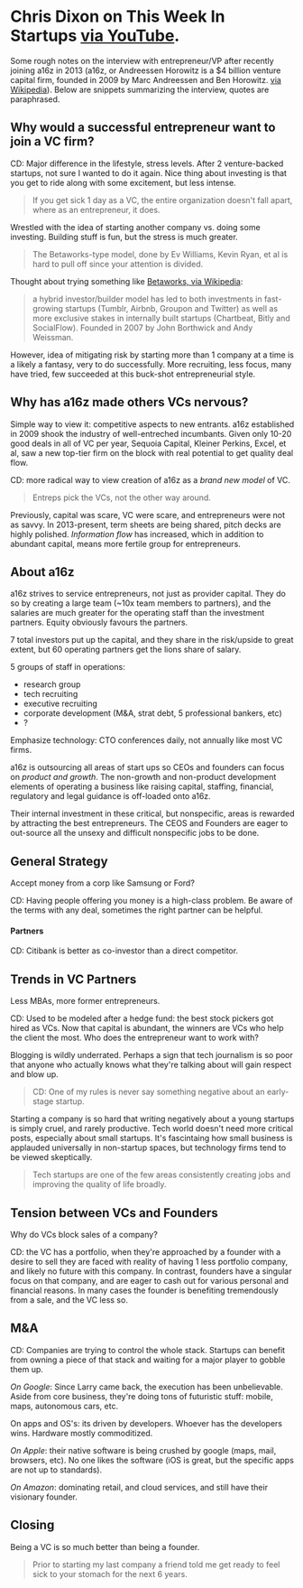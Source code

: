 # Chris Dixon on This Week In Startups [via YouTube](https://www.youtube.com/watch?v=oe4ceqA4pqU&ab_channel=ThisWeekInStartups).

Some rough notes on the interview with entrepreneur/VP after recently joining a16z in 2013 (a16z, or Andreessen Horowitz is a $4 billion venture capital firm, founded in 2009 by Marc Andreessen and Ben Horowitz. [via Wikipedia](https://en.wikipedia.org/wiki/Andreessen_Horowitz)).  Below are snippets summarizing the interview, quotes are paraphrased. 

## Why would a successful entrepreneur want to join a VC firm? 

CD:  Major difference in the lifestyle, stress levels.  After 2 venture-backed startups, not sure I wanted to do it again.  Nice thing about investing is that you get to ride along with some excitement, but less intense.  

> If you get sick 1 day as a VC, the entire organization doesn't fall apart, where as an entrepreneur, it does.

Wrestled with the idea of starting another company vs. doing some investing.  Building stuff is fun, but the stress is much greater.   

> The Betaworks-type model, done by Ev Williams, Kevin Ryan, et al is hard to pull off since your attention is divided. 

Thought about trying something like [Betaworks, via Wikipedia](https://en.wikipedia.org/wiki/Betaworks): 

> a hybrid investor/builder model has led to both investments in fast-growing startups (Tumblr, Airbnb, Groupon and Twitter) as well as more exclusive stakes in internally built startups (Chartbeat, Bitly and SocialFlow). Founded in 2007 by John Borthwick and Andy Weissman.  

However, idea of mitigating risk by starting more than 1 company at a time is a likely a fantasy, very to do successfully.  More recruiting, less focus, many have tried, few succeeded at this buck-shot entrepreneurial style.

##  Why has a16z made others VCs nervous? 

Simple way to view it: competitive aspects to new entrants. a16z established in 2009 shook the industry of well-entreched incumbants.  Given only 10-20 good deals in all of VC per year,  Sequoia Capital, Kleiner Perkins, Excel, et al, saw a new top-tier firm on the block with real potential to get quality deal flow.

CD: more radical way to view creation of a16z as a *brand new model* of VC.  

> Entreps pick the VCs, not the other way around.  

Previously, capital was scare, VC were scare, and entrepreneurs were not as savvy.  In 2013-present, term sheets are being shared, pitch decks are highly polished.  *Information flow* has increased, which in addition to abundant capital, means more fertile group for entrepreneurs.  

## About a16z

a16z strives to service entrepreneurs, not just as provider capital.  They do so by creating a large team (~10x team members to partners), and the salaries are much greater for the operating staff than the investment partners.  Equity obviously favours the partners.

7 total investors put up the capital, and they share in the risk/upside to great extent, but 60 operating partners get the lions share of salary.

5 groups of staff in operations:

* research group
* tech recruiting
* executive recruiting 
* corporate development (M&A, strat debt, 5 professional bankers, etc)
* ?

Emphasize technology: CTO conferences daily, not annually like most VC firms.

a16z is outsourcing all areas of start ups so CEOs and founders can focus on *product and growth*. The non-growth and non-product development elements of operating a business like raising capital, staffing, financial, regulatory and legal guidance is off-loaded onto a16z.  

Their internal investment in these critical, but nonspecific, areas is rewarded by attracting the best entrepreneurs.  The CEOS and Founders are eager to out-source all the unsexy and difficult nonspecific jobs to be done.

## General Strategy 

Accept money from a corp like Samsung or Ford? 

CD: Having people offering you money is a high-class problem.  Be aware of the terms with any deal, sometimes the right partner can be helpful. 

#### Partners 

CD: Citibank is better as co-investor than a direct competitor.  

## Trends in VC Partners 

Less MBAs, more former entrepreneurs.  

CD:  Used to be modeled after a hedge fund: the best stock pickers got hired as VCs.  Now that capital is abundant, the winners are VCs who help the client the most.  Who does the entrepreneur want to work with? 

Blogging is wildly underrated.  Perhaps a sign that tech journalism is so poor that anyone who actually knows what they're talking about will gain respect and blow up. 

> CD: One of my rules is never say something negative about an early-stage startup.

Starting a company is so hard that writing negatively about a young startups is simply cruel, and rarely productive.  Tech world doesn't need more critical posts, especially about small startups.  It's fascintaing how small business is applauded universally in non-startup spaces, but technology firms tend to be viewed skeptically.  

>  Tech startups are one of the few areas consistently creating jobs and improving the quality of life broadly.


## Tension between VCs and Founders

Why do VCs block sales of a company?

CD: the VC has a portfolio, when they're approached by a founder with a desire to sell they are faced with reality of having 1 less portfolio company, and likely no future with this company.  In contrast, founders have a singular focus on that company, and are eager to cash out for various personal and financial reasons.  In many cases the founder is benefiting tremendously from a sale, and the VC less so.

## M&A

CD: Companies are trying to control the whole stack.  Startups can benefit from owning a piece of that stack and waiting for a major player to gobble them up. 

*On Google*: Since Larry came back, the execution has been unbelievable.  Aside from core business, they're doing tons of futuristic stuff: mobile, maps, autonomous cars, etc.

On apps and OS's: its driven by developers.  Whoever has the developers wins.  Hardware mostly commoditized.  

*On Apple*: their native software is being crushed by google (maps, mail, browsers, etc).  No one likes the software (iOS is great, but the specific apps are not up to standards).  

*On Amazon*: dominating retail, and cloud services, and still have their visionary founder.  

## Closing

Being a VC is so much better than being a founder.

> Prior to starting my last company a friend told me get ready to feel sick to your stomach for the next 6 years.







